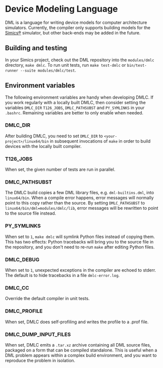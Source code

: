 <!--
  © 2021-2022 Intel Corporation
  SPDX-License-Identifier: MPL-2.0
-->

# Device Modeling Language

DML is a language for writing device models for computer architecture
simulators. Currently, the compiler only supports building models for
the
[Simics®](https://www.intel.com/content/www/us/en/download/645996/simics-simulator-public-release-preview.html)
simulator, but other back-ends may be added in the future.

## Building and testing
In your Simics project, check out the DML repository into the `modules/dmlc`
directory, `make dmlc`. To run unit tests, run `make test-dmlc` or
`bin/test-runner --suite modules/dmlc/test`.

## Environment variables
The following environment variables are handy when developing DMLC. If you work
regularly with a locally built DMLC, then consider setting the variables
`DMLC_DIR` `T126_JOBS`, `DMLC_PATHSUBST` and `PY_SYMLINKS` in your
`.bashrc`. Remaining variables are better to only enable when needed.

### DMLC_DIR
After building DMLC, you need to set `DMLC_DIR` to `<your-project>/linux64/bin`
in subsequent invocations of `make` in order to build devices with the locally
built compiler.

### T126_JOBS
When set, the given number of tests are run in parallel.

### DMLC_PATHSUBST
The DMLC build copies a few DML library files, e.g. `dml-builtins.dml`, into
`linux64/bin`. When a compile error happens, error messages will normally point
to this copy rather than the source. By setting `DMLC_PATHSUBST` to
`linux64/bin/dml=modules/dmlc/lib`, error messages will be rewritten to point
to the source file instead.

### PY_SYMLINKS
When set to `1`, `make dmlc` will symlink Python files instead of copying
them. This has two effects: Python tracebacks will bring you to the source file
in the repository, and you don't need to re-run `make` after editing Python
files.

### DMLC_DEBUG
When set to `1`, unexpected exceptions in the compiler are echoed to
stderr. The default is to hide tracebacks in a file `dmlc-error.log`.

### DMLC_CC
Override the default compiler in unit tests.

### DMLC_PROFILE
When set, DMLC does self-profiling and writes the profile to a .prof file.

### DMLC_DUMP_INPUT_FILES
When set, DMLC emits a `.tar.xz` archive containing all DML source files,
packaged on a form that can be compiled standalone. This is useful when a DML
problem appears within a complex build environment, and you want to reproduce
the problem in isolation.
